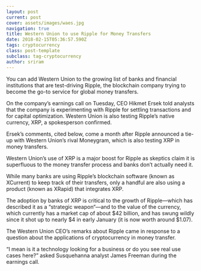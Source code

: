 ```yaml
---
layout: post
current: post
cover: assets/images/waes.jpg
navigation: true
title: Western Union to use Ripple for Money Transfers
date: 2018-02-15T05:36:57.590Z
tags: cryptocurrency
class: post-template
subclass: tag-cryptocurrency
author: sriram
---
```

You can add Western Union to the growing list of banks and financial institutions that are test-driving Ripple, the blockchain company trying to become the go-to service for global money transfers.



On the company’s earnings call on Tuesday, CEO Hikmet Ersek told analysts that the company is experimenting with Ripple for settling transactions and for capital optimization. Western Union is also testing Ripple’s native currency, XRP, a spokesperson confirmed.



Ersek’s comments, cited below, come a month after Ripple announced a tie-up with Western Union’s rival Moneygram, which is also testing XRP in money transfers.



Western Union’s use of XRP is a major boost for Ripple as skeptics claim it is superfluous to the money transfer process and banks don’t actually need it.



While many banks are using Ripple’s blockchain software (known as XCurrent) to keep track of their transfers, only a handful are also using a product (known as XRapid) that integrates XRP.



The adoption by banks of XRP is critical to the growth of Ripple—which has described it as a “strategic weapon“—and to the value of the currency, which currently has a market cap of about $42 billion, and has swung wildly since it shot up to nearly $4 in early January (it is now worth around $1.07).





The Western Union CEO’s remarks about Ripple came in response to a question about the applications of cryptocurrency in money transfer.



“I mean is it a technology looking for a business or do you see real use cases here?” asked Susquehanna analyst James Freeman during the earnings call.
